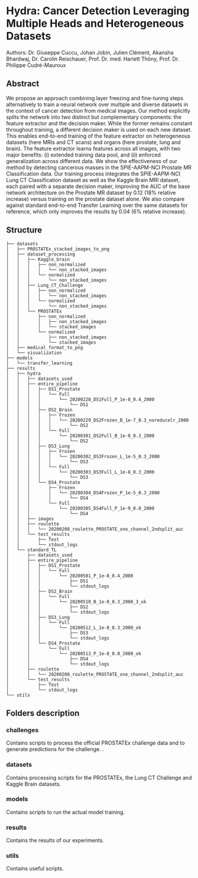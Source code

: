 # Hydra: Cancer Detection Leveraging Multiple Heads and Heterogeneous Datasets

Authors: Dr. Giuseppe Cuccu, Johan Jobin, Julien Clément, Akansha Bhardwaj, Dr. Carolin Reischauer, Prof. Dr. med. Hariett Thöny, Prof. Dr. Philippe Cudré-Mauroux

## Abstract
We propose an approach combining layer freezing and fine-tuning steps alternatively to train a neural network over multiple and diverse datasets in the context of cancer detection from medical images. Our method explicitly splits the network into two distinct but complementary components: the feature extractor and the decision maker. While the former remains constant throughout training, a different decision maker is used on each new dataset. This enables end-to-end training of the feature extractor on heterogeneous datasets (here MRIs and CT scans) and organs (here prostate, lung and brain). The feature extractor learns features across all images, with two major benefits: (i) extended training data pool, and (ii) enforced generalization across different data. We show the effectiveness of our method by detecting cancerous masses in the SPIE-AAPM-NCI Prostate MR Classification data. Our training process integrates the SPIE-AAPM-NCI Lung CT Classification dataset as well as the Kaggle Brain MRI dataset, each paired with a separate decision maker, improving the AUC of the base network architecture on the Prostate MR dataset by 0.12 (18\% relative increase) versus training on the prostate dataset alone. We also compare against standard end-to-end Transfer Learning over the same datasets for reference, which only improves the results by 0.04 (6\% relative increase).

## Structure
```
├── datasets
│   ├── PROSTATEx_stacked_images_to_png
│   ├── dataset_processing
│   │   ├── Kaggle_brain
│   │   │   ├── non_normalized
│   │   │   │   └── non_stacked_images
│   │   │   └── normalized
│   │   │       └── non_stacked_images
│   │   ├── Lung_CT_Challenge
│   │   │   ├── non_normalized
│   │   │   │   └── non_stacked_images
│   │   │   └── normalized
│   │   │       └── non_stacked_images
│   │   └── PROSTATEx
│   │       ├── non_normalized
│   │       │   ├── non_stacked_images
│   │       │   └── stacked_images
│   │       └── normalized
│   │           ├── non_stacked_images
│   │           └── stacked_images
│   ├── medical_format_to_png
│   └── visualization
├── models
│   └── transfer_learning
├── results
│   ├── hydra
│   │   ├── datasets_used
│   │   ├── entire_pipeline
│   │   │   ├── DS1_Prostate
│   │   │   │   └── Full
│   │   │   │       └── 20200228_DS1Full_P_1e-8_0.4_2000
│   │   │   │           └── DS1
│   │   │   ├── DS2_Brain
│   │   │   │   ├── Frozen
│   │   │   │   │   └── 20200229_DS2Frozen_B_1e-7_0.3_noreducelr_2000
│   │   │   │   │       └── DS2
│   │   │   │   └── Full
│   │   │   │       └── 20200301_DS2Full_B_1e-8_0.3_2000
│   │   │   │           └── DS2
│   │   │   ├── DS3_Lung
│   │   │   │   ├── Frozen
│   │   │   │   │   └── 20200302_DS3Frozen_L_1e-5_0.3_2000
│   │   │   │   │       └── DS3
│   │   │   │   └── Full
│   │   │   │       └── 20200303_DS3Full_L_1e-8_0.3_2000
│   │   │   │           └── DS3
│   │   │   └── DS4_Prostate
│   │   │       ├── Frozen
│   │   │       │   └── 20200304_DS4Frozen_P_1e-5_0.3_2000
│   │   │       │       └── DS4
│   │   │       └── Full
│   │   │           └── 20200305_DS4Full_P_1e-9_0.0_2000
│   │   │               └── DS4
│   │   ├── images
│   │   ├── roulette
│   │   │   └── 20200208_roulette_PROSTATE_one_channel_2ndsplit_auc
│   │   └── test_results
│   │       ├── Test
│   │       └── stdout_logs
│   └── standard_TL
│       ├── datasets_used
│       ├── entire_pipeline
│       │   ├── DS1_Prostate
│       │   │   └── Full
│       │   │       └── 20200501_P_1e-8_0.4_2000
│       │   │           ├── DS1
│       │   │           └── stdout_logs
│       │   ├── DS2_Brain
│       │   │   └── Full
│       │   │       └── 20200510_B_1e-8_0.3_2000_3_ok
│       │   │           ├── DS2
│       │   │           └── stdout_logs
│       │   ├── DS3_Lung
│       │   │   └── Full
│       │   │       └── 20200512_L_1e-8_0.3_2000_ok
│       │   │           ├── DS3
│       │   │           └── stdout_logs
│       │   └── DS4_Prostate
│       │       └── Full
│       │           └── 20200513_P_1e-8_0.0_2000_ok
│       │               ├── DS4
│       │               └── stdout_logs
│       ├── roulette
│       │   └── 20200208_roulette_PROSTATE_one_channel_2ndsplit_auc
│       └── test_results
│           ├── Test
│           └── stdout_logs
└── utils
```
## Folders description

### challenges
Contains scripts to process the official PROSTATEx challenge data and to generate predictions for the challenge.
.
### datasets
Contains processing scripts for the PROSTATEx, the Lung CT Challenge and Kaggle Brain datasets.

### models
Contains scripts to run the actual model training.

### results
Contains the results of our experiments.

### utils
Contains useful scripts.
